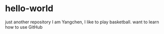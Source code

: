 # hello-world
just another repository
I am Yangchen, I like to play basketball.
want to learn how to use GitHub
